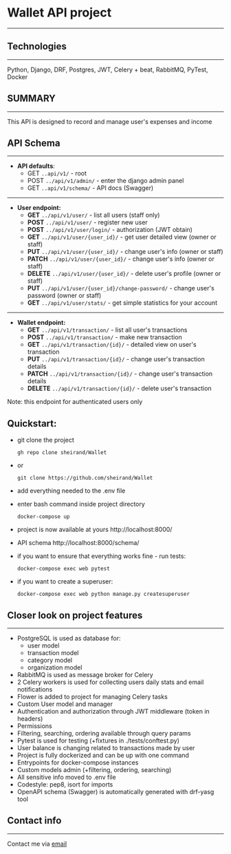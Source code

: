 # Wallet API project

---

 
 ## Technologies

---
 Python, Django, DRF, Postgres, JWT, Celery + beat, RabbitMQ, PyTest, Docker 

 ## SUMMARY

---
 This API is designed to record and manage user's expenses and income


 ## API Schema

---

- **API defaults**:
    - GET `..api/v1/` - root
    - POST `../api/v1/admin/` - enter the django admin panel
    - GET `..api/v1/schema/` - API docs (Swagger)
___
 - **User endpoint:**
    - **GET** `../api/v1/user/`   - list all users (staff only)
    - **POST** `../api/v1/user/` - register new user
    - **POST** `../api/v1/user/login/` - authorization (JWT obtain)
    - **GET** `../api/v1/user/{user_id}/` - get user detailed view (owner or staff)
    - **PUT** `../api/v1/user/{user_id}/` - change user's info (owner or staff)
    - **PATCH** `../api/v1/user/{user_id}/` - change user's info (owner or staff)
    - **DELETE** `../api/v1/user/{user_id}/` - delete user's profile (owner or staff)
    - **PUT** `../api/v1/user/{user_id}/change-password/` - change user's password (owner or staff) 
    - **GET** `../api/v1/user/stats/` - get simple statistics for your account
___
 - **Wallet endpoint:**
    - **GET** `../api/v1/transaction/` - list all user's transactions
    - **POST** `../api/v1/transaction/` - make new transaction
    - **GET** `../api/v1/transaction/{id}/` - detailed view on user's transaction
    - **PUT** `../api/v1/transaction/{id}/` - change user's transaction details
    - **PATCH** `../api/v1/transaction/{id}/` - change user's transaction details
    - **DELETE** `../api/v1/transaction/{id}/` - delete user's transaction

Note: this endpoint for authenticated users only

## Quickstart:
- git clone the project
 
      gh repo clone sheirand/Wallet
      
- or
    
      git clone https://github.com/sheirand/Wallet

- add everything needed to the .env file
- enter bash command inside project directory

      docker-compose up

- project is now available at yours  http://localhost:8000/

- API schema http://localhost:8000/schema/

- if you want to ensure that everything works fine - run tests:

      docker-compose exec web pytest
 
- if you want to create a superuser:
 
      docker-compose exec web python manage.py createsuperuser


## Closer look on project features
___

- PostgreSQL is used as database for:
  - user model
  - transaction model
  - category model
  - organization model
- RabbitMQ is used as message broker for Celery 
- 2 Celery workers is used for collecting users daily stats and email notifications 
- Flower is added to project for managing Celery tasks
- Custom User model and manager
- Authentication and authorization through JWT middleware (token in headers)
- Permissions
- Filtering, searching, ordering available through query params
- Pytest is used for testing (+fixtures in ./tests/conftest.py)
- User balance is changing related to transactions made by user
- Project is fully dockerized and can be up with one command
- Entrypoints for docker-compose instances
- Custom models admin (+filtering, ordering, searching) 
- All sensitive info moved to .env file
- Codestyle: pep8, isort for imports
- OpenAPI schema (Swagger) is automatically generated with drf-yasg tool

## Contact info

___
Contact me via [email](mailto:eugene.osakovich@gmail.com) 